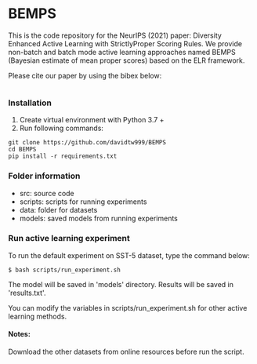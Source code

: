 # BEMPS

This is the code repository for the NeurIPS (2021) paper: Diversity Enhanced Active Learning with StrictlyProper Scoring Rules. 
We provide non-batch and batch mode active learning approaches named BEMPS (Bayesian estimate of mean proper scores) based on the ELR framework.


Please cite our paper by using the bibex below:
```cite

```


### Installation
1. Create virtual environment with Python 3.7 +
2. Run following commands:

```
git clone https://github.com/davidtw999/BEMPS
cd BEMPS
pip install -r requirements.txt
```


### Folder information

+ src: source code 
+ scripts: scripts for running experiments 
+ data: folder for datasets 
+ models: saved models from running experiments

### Run active learning experiment

To run the default experiment on SST-5 dataset, type the command below:

`$ bash scripts/run_experiment.sh`

The model will be saved in 'models' directory.
Results will be saved in 'results.txt'.

You can modify the variables in scripts/run_experiment.sh for other active learning methods.

#### Notes:

Download the other datasets from online resources before run the script.


